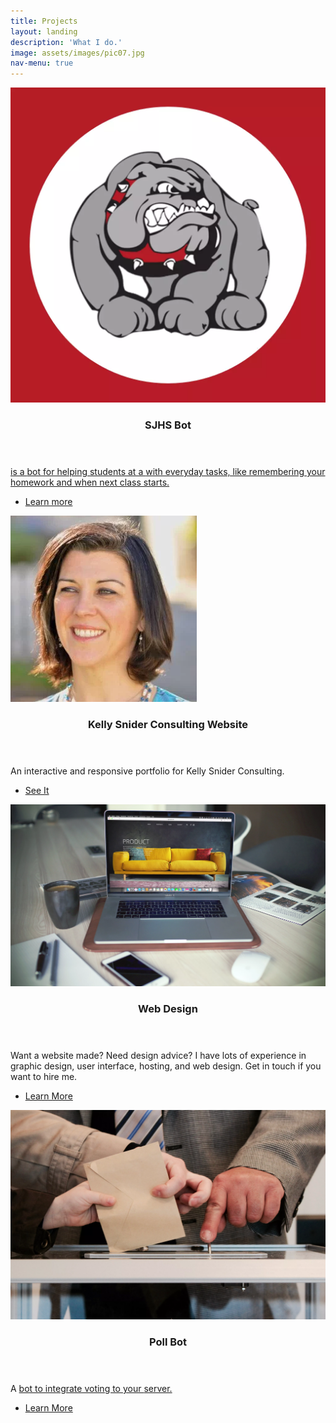 ```yaml
---
title: Projects
layout: landing
description: 'What I do.'
image: assets/images/pic07.jpg
nav-menu: true
---
```


<!-- Main -->
<div id="main">

<!--
SECTION ONE
<section id="one">
	<div class="inner">
		<header class="major">
			<h2>SJHS Bot</h2>
		</header>
		<p></p>
	</div>
</section>
-->

<!-- Two -->
<section id="two" class="spotlights">
	<section>
		<a href="https://sjhsbot.js.org/" class="image">
			<img src="assets/images/sjhs.webp" alt="SJHS Bot logo" data-position="center center" />
		</a>
		<div class="content">
			<div class="inner">
				<header class="major">
					<h3>SJHS Bot</h3>
				</header>
				<p><a href="https://sjhsbot.js.org/"SJHS Bot</a> is a <a href="discordapp.com"Discord</a> bot for helping students at a <a href="sjusd.org/san-jose-high"SJHS</a> with everyday tasks, like remembering your homework and when next class starts.</p>
				<ul class="actions">
					<li><a href="https://sjhsbot.js.org/" class="button">Learn more</a></li>
				</ul>
			</div>
		</div>
	</section>
	<section>
		<a href="pizzafox.github.io/kscsite" class="image">
			<img src="assets/images/ksface.webp" alt="" data-position="top center" />
		</a>
		<div class="content">
			<div class="inner">
				<header class="major">
					<h3>Kelly Snider Consulting Website</h3>
				</header>
				<p>An interactive and responsive portfolio for Kelly Snider Consulting.</p>
				<ul class="actions">
					<li><a href="pizzafox.github.io/kscsite" class="button">See It</a></li>
				</ul>
			</div>
		</div>
	</section>
	<section>
		<a href="webdesign" class="image">
			<img src="assets/images/webdesign.webp" alt="" data-position="25% 25%" />
		</a>
		<div class="content">
			<div class="inner">
				<header class="major">
					<h3>Web Design</h3>
				</header>
				<p>Want a website made? Need design advice? I have lots of experience in graphic design, user interface, hosting, and web design. Get in touch if you want to hire me.</p>
				<ul class="actions">
					<li><a href="webdesign" class="button">Learn More</a></li>
				</ul>
			</div>
		</div>
	</section>
</section>
	<section>
		<a href="https://github.com/PizzaFox/pollbotdiscord" class="image">
			<img src="assets/images/vote.webp" alt="" data-position="25% 25%" data-position="top center"/>
		</a>
		<div class="content">
			<div class="inner">
				<header class="major">
					<h3>Poll Bot</h3>
				</header>
				<p>A <a href="discordapp.com"Discord</a> bot to integrate voting to your <a href="discordapp.com"Discord</a> server.</p>
				<ul class="actions">
					<li><a href="https://github.com/PizzaFox/pollbotdiscord" class="button">Learn More</a></li>
				</ul>
			</div>
		</div>
	</section>
</section>

<!--
SECTION THREEEEEEEEEEEEEEEEEEEEEEEEEEEEEEEEEEEEEEEEEE3333EE
<section id="three">
	<div class="inner">
		<header class="major">
			<h2>Massa libero</h2>
		</header>
		<p>Nullam et orci eu lorem consequat tincidunt vivamus et sagittis libero. Mauris aliquet magna magna sed nunc rhoncus pharetra. Pellentesque condimentum sem. In efficitur ligula tate urna. Maecenas laoreet massa vel lacinia pellentesque lorem ipsum dolor. Nullam et orci eu lorem consequat tincidunt. Vivamus et sagittis libero. Mauris aliquet magna magna sed nunc rhoncus amet pharetra et feugiat tempus.</p>
		<ul class="actions">
			<li><a href="generic.html" class="button next">Get Started</a></li>
		</ul>
	</div>
</section>
-->

</div>
